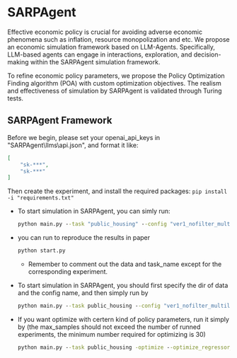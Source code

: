 # SARPAgent

Effective economic policy is crucial for avoiding adverse economic phenomena such as inflation, resource monopolization and etc. We propose an economic simulation framework based on LLM-Agents. Specifically, LLM-based agents can engage in interactions, exploration, and decision-making within the SARPAgent simulation framework. 

To refine economic policy parameters, we propose the Policy Optimization Finding algorithm (POA) with custom optimization objectives. The realism and effectiveness of simulation by SARPAgent is validated through Turing tests.


## SARPAgent Framework

Before we begin, please set your openai_api_keys in "SARPAgent\llms\api.json", and format it like:
```json
[
    "sk-***",
    "sk-***"
]
```

Then create the experiment, and install the required packages:
    ```
    pip install -i "requirements.txt"
    ```

- To start simulation in SARPAgent, you can simly run:

    ```cmd
    python main.py --task "public_housing" --config "ver1_nofilter_multilist(1.2)_multilist_priority_8t_6h_p#housetype" --simulate
    ```



- you can run to reproduce the results in paper
    ```cmd
    python start.py
    ```
    - Remember to comment out the data and task_name except for the corresponding experiment.




- To start simulation in SARPAgent, you should first specify the dir of data and the config name, and then simply run by
    ```cmd
    python main.py --task public_housing --config "ver1_nofilter_multilist(1.2)_multilist_priority_8t_6h_p#housetype" --simulate
    ```

- If you want optimize with certern kind of policy parameters, run it simply by (the max_samples should not exceed the number of runned experiments, the minimum number required for optimizing is 30)
    ```cmd
    python main.py --task public_housing -optimize --optimize_regressor_threshold 0.3 --optimize_regressor_max_samples 60
    ```